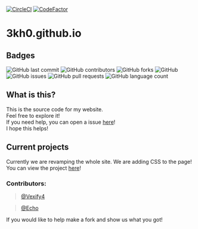 [![CircleCI](https://circleci.com/gh/3kh0/3kh0.github.io/tree/main.svg?style=svg)](https://circleci.com/gh/3kh0/3kh0.github.io/tree/main) [![CodeFactor](https://www.codefactor.io/repository/github/3kh0/3kh0.github.io/badge)](https://www.codefactor.io/repository/github/3kh0/3kh0.github.io)
# 3kh0.github.io<br>

## Badges<br>

<p>
<img alt="GitHub last commit" src="https://img.shields.io/github/last-commit/3kh0/3kh0.github.io"> 
<img alt="GitHub contributors" src="https://img.shields.io/github/contributors/3kh0/3kh0.github.io"> 
<img alt="GitHub forks" src="https://img.shields.io/github/forks/3kh0/3kh0.github.io"> 
<img alt="GitHub" src="https://img.shields.io/github/license/3kh0/3kh0.github.io">
<img alt="GitHub issues" src="https://img.shields.io/github/issues/3kh0/3kh0.github.io">
<img alt="GitHub pull requests" src="https://img.shields.io/github/issues-pr/3kh0/3kh0.github.io">
<img alt="GitHub language count" src="https://img.shields.io/github/languages/count/3kh0/3kh0.github.io">
  </p>

## What is this?

This is the source code for my website. <br>
Feel free to explore it! <br>
If you need help, you can open a issue [here](https://github.com/3kh0/3kh0.github.io/issues/new)!<br>
I hope this helps!<br>

## Current projects

Currently we are revamping the whole site. We are adding CSS to the page!<br>
You can view the project [here](https://github.com/3kh0/3kh0.github.io/projects/1)!

### Contributors:
> [@Vexify4](https://github.com/Vexify4)

> [@Echo](https://github.com/3kh0)

If you would like to help make a fork and show us what you got!
